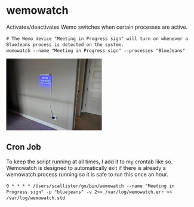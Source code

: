 # wemowatch
Activates/deactivates Wemo switches when certain processes are active.

```
# The Wemo device "Meeting in Progress sign" will turn on whenever a BlueJeans process is detected on the system.
wemowatch --name "Meeting in Progress sign" --processes "BlueJeans"
```
![Meeting in Progress Sign](https://raw.githubusercontent.com/scallister/wemowatch/master/signnew.jpg)

## Cron Job
To keep the script running at all times, I add it to my crontab like so. Wemowatch is designed to automatically exit if there is already a wemowatch process running so it is safe to run this once an hour.

```
0 * * * * /Users/scallister/go/bin/wemowatch --name "Meeting in Progress sign" -p "bluejeans" -v 2>> /var/log/wemowatch.err >> /var/log/wemowatch.std
```
